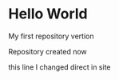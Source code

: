 # Hello World

My first repository vertion

Repository created now

this line I changed direct in site
